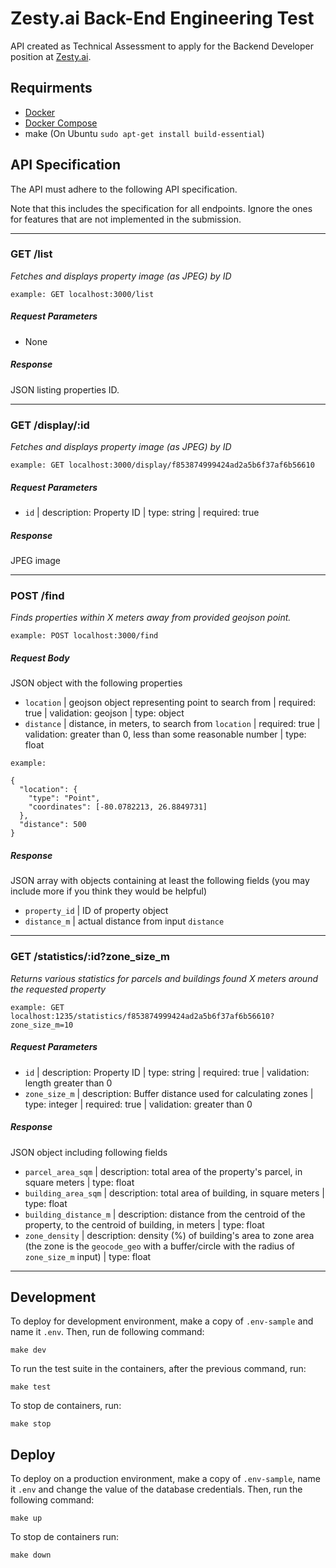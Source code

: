 # Zesty.ai Back-End Engineering Test

API created as Technical Assessment to apply for the Backend Developer position at [Zesty.ai](https://zesty.ai).

## Requirments

- [Docker](https://docs.docker.com/engine/install/)
- [Docker Compose](https://docs.docker.com/compose/install/)
- make (On Ubuntu `sudo apt-get install build-essential`)

## API Specification

The API must adhere to the following API specification.

Note that this includes the specification for all endpoints.
Ignore the ones for features that are not implemented in the submission.

---

### GET /list

_Fetches and displays property image (as JPEG) by ID_

`example: GET localhost:3000/list`

##### Request Parameters

- None

##### Response

JSON listing properties ID.

---

### GET /display/:id

_Fetches and displays property image (as JPEG) by ID_

`example: GET localhost:3000/display/f853874999424ad2a5b6f37af6b56610`

##### Request Parameters

- `id` | description: Property ID | type: string | required: true

##### Response

JPEG image

---

### POST /find

_Finds properties within X meters away from provided geojson point._

`example: POST localhost:3000/find`

##### Request Body

JSON object with the following properties

- `location` | geojson object representing point to search from | required: true | validation: geojson | type: object
- `distance` | distance, in meters, to search from `location` | required: true | validation: greater than 0, less than some reasonable number | type: float

```
example:

{
  "location": {
    "type": "Point",
    "coordinates": [-80.0782213, 26.8849731]
  },
  "distance": 500
}
```

##### Response

JSON array with objects containing at least the following fields (you may include more if you think they would be helpful)

- `property_id` | ID of property object
- `distance_m` | actual distance from input `distance`

---

### GET /statistics/:id?zone_size_m

_Returns various statistics for parcels and buildings found X meters around the requested property_

`example: GET localhost:1235/statistics/f853874999424ad2a5b6f37af6b56610?zone_size_m=10`

##### Request Parameters

- `id` | description: Property ID | type: string | required: true | validation: length greater than 0
- `zone_size_m` | description: Buffer distance used for calculating zones | type: integer | required: true | validation: greater than 0

##### Response

JSON object including following fields

- `parcel_area_sqm` | description: total area of the property's parcel, in square meters | type: float
- `building_area_sqm` | description: total area of building, in square meters | type: float
- `building_distance_m` | description: distance from the centroid of the property, to the centroid of building, in meters | type: float
- `zone_density` | description: density (%) of building's area to zone area (the zone is the `geocode_geo` with a buffer/circle with the radius of `zone_size_m` input) |
  type: float

---

## Development

To deploy for development environment, make a copy of `.env-sample` and name it `.env`. Then, run de following command:

```
make dev
```

To run the test suite in the containers, after the previous command, run:

```
make test
```

To stop de containers, run:

```
make stop
```

## Deploy

To deploy on a production environment, make a copy of `.env-sample`, name it `.env` and change the value of the database credentials. Then, run the following command:

```
make up
```

To stop de containers run:

```
make down
```
